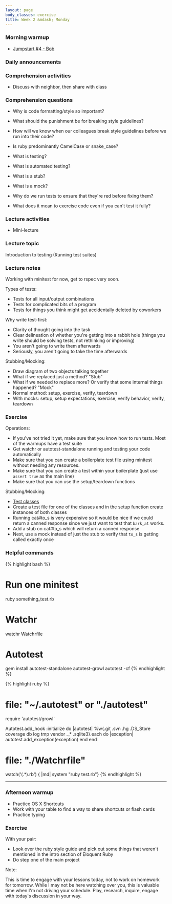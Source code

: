 ```yaml
---
layout: page
body_classes: exercise
title: Week 2 &mdash; Monday
---
```


### Morning warmup

* [Jumpstart #4 - Bob](https://github.com/JumpstartLab/warmup-exercises/tree/master/04-bob)

### Daily announcements
### Comprehension activities

* Discuss with neighbor, then share with class

### Comprehension questions

* Why is code formatting/style so important?
* What should the punishment be for breaking style guidelines?
* How will we know when our colleagues break style guidelines before we run into their code?
* Is ruby predominantly CamelCase or snake_case?

* What is testing?
* What is automated testing?
* What is a stub?
* What is a mock?
* Why do we run tests to ensure that they're red before fixing them?
* What does it mean to exercise code even if you can't test it fully?

### Lecture activities

* Mini-lecture

### Lecture topic

Introduction to testing (Running test suites)

### Lecture notes

Working with minitest for now, get to rspec very soon.

Types of tests:

* Tests for all input/output combinations
* Tests for complicated bits of a program
* Tests for things you think might get accidentally deleted by coworkers

Why write test-first:

* Clarity of thought going into the task
* Clear delineation of whether you're getting into a rabbit hole (things you write should be solving tests, not rethinking or improving)
* You aren't going to write them afterwards
* Seriously, you aren't going to take the time afterwards

Stubbing/Mocking:

* Draw diagram of two objects talking together
* What if we replaced just a method? "Stub"
* What if we needed to replace more? Or verify that some internal things happened? "Mock"
* Normal method: setup, exercise, verify, teardown
* With mocks: setup, setup expectations, exercise, verify behavior, verify, teardown

### Exercise

Operations:

* If you've not tried it yet, make sure that you know how to run tests. Most of the warmups have a test suite
* Get watchr or autotest-standalone running and testing your code automatically
* Make sure that you can create a boilerplate test file using minitest without needing any resources.
* Make sure that you can create a test within your boilerplate (just use `assert true` as the main line)
* Make sure that you can use the setup/teardown functions

Stubbing/Mocking:

* [Test classes](https://gist.github.com/vosechu/5658490)
* Create a test file for one of the classes and in the setup function create instances of both classes
* Running cat#to_s is very expensive so it would be nice if we could return a canned response since we just want to test that `bark_at` works.
* Add a stub on cat#to_s which will return a canned response
* Next, use a mock instead of just the stub to verify that `to_s` is getting called exactly once

### Helpful commands

{% highlight bash %}
# Run one minitest
ruby something_test.rb

# Watchr
watchr Watchrfile

# Autotest
gem install autotest-standalone autotest-growl
autotest -cf
{% endhighlight %}

{% highlight ruby %}
# file: "~/.autotest" or "./autotest"
require 'autotest/growl'

Autotest.add_hook :initialize do |autotest|
  %w{.git .svn .hg .DS_Store coverage db log tmp vendor ._* .sqlite3}.each do |exception|
    autotest.add_exception(exception)
  end
end

# file: "./Watchrfile"
watch('(.*).rb') { |md| system "ruby test.rb"}
{% endhighlight %}

***

### Afternoon warmup

* Practice OS X Shortcuts
* Work with your table to find a way to share shortcuts or flash cards
* Practice typing

### Exercise

With your pair:

* Look over the ruby style guide and pick out some things that weren't mentioned in the intro section of Eloquent Ruby
* Do step one of the main project

Note:

This is time to engage with your lessons today, not to work on homework for tomorrow. While I may not be here watching over you, this is valuable time when I'm not driving your schedule. Play, research, inquire, engage with today's discussion in your way.
